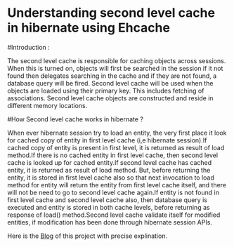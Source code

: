 # Understanding second level cache in hibernate using Ehcache

#Introduction : 

The second level cache is responsible for caching objects across sessions. When this is turned on, objects will first be searched  in the session if it not found then delegates searching in the cache and if they are not found, a database query will be fired. Second level cache will be used when the objects are loaded using their primary key. This includes fetching of associations. Second level cache objects are constructed and reside in different memory locations.

#How Second level cache works in hibernate ? 

When ever hibernate session try to load an entity, the very first place it look for cached copy of entity in first level cache (i,e hibernate session).If cached copy of entity is present in first level, it is returned as result of load method.If there is no cached entity in first level cache, then second level cache is looked up for cached entity.If second level cache has cached entity, it is returned as result of load method. But, before returning the entity, it is stored in first level cache also so that next invocation to load method for entity will return the entity from first level cache itself, and there will not be need to go to second level cache again.If entity is not found in first level cache and second level cache also, then database query is executed and entity is stored in both cache levels, before returning as response of load() method.Second level cache validate itself for modified entities, if modification has been done through hibernate session APIs.

Here is the [Blog](https://sunilkumarpblog.blogspot.in/2015/12/understanding-second-level-cache-in.html) of this project with precise explination.
